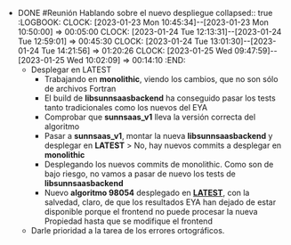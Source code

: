- DONE #Reunión Hablando sobre el nuevo despliegue
  collapsed:: true
  :LOGBOOK:
  CLOCK: [2023-01-23 Mon 10:45:34]--[2023-01-23 Mon 10:50:00] =>  00:05:00
  CLOCK: [2023-01-24 Tue 12:13:31]--[2023-01-24 Tue 12:59:01] =>  00:45:30
  CLOCK: [2023-01-24 Tue 13:01:30]--[2023-01-24 Tue 14:21:56] =>  01:20:26
  CLOCK: [2023-01-25 Wed 09:47:59]--[2023-01-25 Wed 10:02:09] =>  00:14:10
  :END:
  - Desplegar en LATEST
    - Trabajando en **monolithic**, viendo los cambios, que no son sólo de archivos Fortran
    - El build de **libsunnsaasbackend** ha conseguido pasar los tests tanto tradicionales como los nuevos del EYA
    - Comprobar que **sunnsaas_v1** lleva la versión correcta del algoritmo
    - Pasar a **sunnsaas_v1**, montar la nueva **libsunnsaasbackend** y desplegar en **LATEST** > No, hay nuevos commits a desplegar en **monolithic**
    - Desplegando los nuevos commits de monolithic. Como son de bajo riesgo, no vamos a pasar de nuevo los tests de **libsunnsaasbackend**
    - Nuevo **algoritmo 98054** desplegado en [**LATEST**](https://beta.sunnsaas.sunntics.com), con la salvedad, claro, de que los resultados EYA han dejado de estar disponible porque el frontend no puede procesar la nueva Propiedad hasta que se modifique el frontend
  - Darle prioridad a la tarea de los errores ortográficos.
